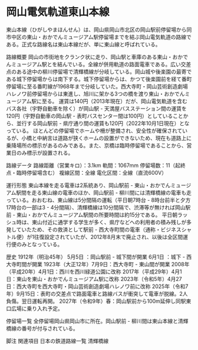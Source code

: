 # 岡山電気軌道東山本線

東山本線（ひがしやまほんせん）は、岡山県岡山市北区の岡山駅前停留場から同市中区の東山・おかでんミュージアム駅停留場までを結ぶ岡山電気軌道の路線である。正式な路線名は東山本線だが、単に東山線と呼ばれている。

路線概要
岡山の市街地をクランク状に走り、岡山駅と車庫のある東山・おかでんミュージアム駅とを結んでいる。全線が併用軌道の路面電車である。広い交差点のある途中の柳川停留場で清輝橋線が分岐している。岡山城や後楽園の最寄である城下停留場からは南下する。城下停留場からは、かつて後楽園前を経て番町停留場に至る番町線が1968年まで分岐していた。西大寺町・岡山芸術創造劇場ハレノワ前停留場からは東進し、旭川に架かる3つの橋を渡り東山・おかでんミュージアム駅に至る。
運賃は140円（2013年現在）だが、岡山電気軌道を含むバス各社（宇野自動車を除く）が岡山駅 - 天満屋バスステーション間の運賃を120円（宇野自動車の岡山駅 - 表町バスセンター間は100円）としていることから、並行する岡山駅前 - 県庁通り間の運賃も120円（2022年10月1日現在）となっている。
ほとんどの停留場でホームや柵が整備され、安全性が確保されているが、小橋と中納言は道路が狭くホームの設置ができないため、現在も道路上に乗降場所の標示があるのみである。また、京橋は臨時停留場であることから、営業日のみ標示が設置される。

路線データ
路線距離（営業キロ）：3.1km
軌間：1067mm
停留場数：11（起終点・臨時停留場含む）
複線区間：全線
電化区間：全線（直流600V）

運行形態
東山本線を走る電車は2系統あり、岡山駅前 - 東山・おかでんミュージアム駅間を走る東山線の電車のほか、岡山駅前 - 柳川間には清輝橋線の電車も走っている。おおむね、東山線は5分間隔の運転（平日朝7時台 - 8時台前半と夕方17時台の一部は3 - 4分間隔）、清輝橋線は10分間隔で、渋滞等が無ければ岡山駅前 - 東山・おかでんミュージアム駅間の所要時間は約15分である。
平日朝ラッシュ時は、東山付近に通学する学生が多く、県庁などへの利用者の積み残しが多発していたため、その救済として駅前 - 西大寺町間の電車（通称・ビジネスシャトル便）が1往復設定されていたが、2012年8月末で廃止され、以後は全区間運行便のみとなっている。

歴史
1912年（明治45年）
5月5日 ：岡山駅前 - 城下間が開業
6月1日 ：城下 - 西大寺町間が開業
1923年（大正12年）7月9日：西大寺町 - 東山間が開業
2008年（平成20年）4月1日：西川を西川緑道公園に改称
2017年（平成29年）4月1日：東山を東山・おかでんミュージアム駅に改称
2023年（令和5年）4月27日：西大寺町を西大寺町・岡山芸術創造劇場ハレノワ前に改称
2025年（令和7年）9月15日：表町の交差点で路面電車と路線バスが衝突して電車が脱線。2人負傷。翌日運転再開。
2027年（令和9年）春：岡山駅前から100m延伸し同駅東口広場に乗り入れ予定。

停留場一覧
全停留場岡山県岡山市に所在。岡山駅前 - 柳川間は東山本線と清輝橋線の番号が付与されている。

脚注
関連項目
日本の鉄道路線一覧
清輝橋線